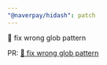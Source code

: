 ```yaml
---
"@naverpay/hidash": patch
---
```


🐛 fix wrong glob pattern

PR: [🐛 fix wrong glob pattern](https://github.com/NaverPayDev/hidash/pull/200)
